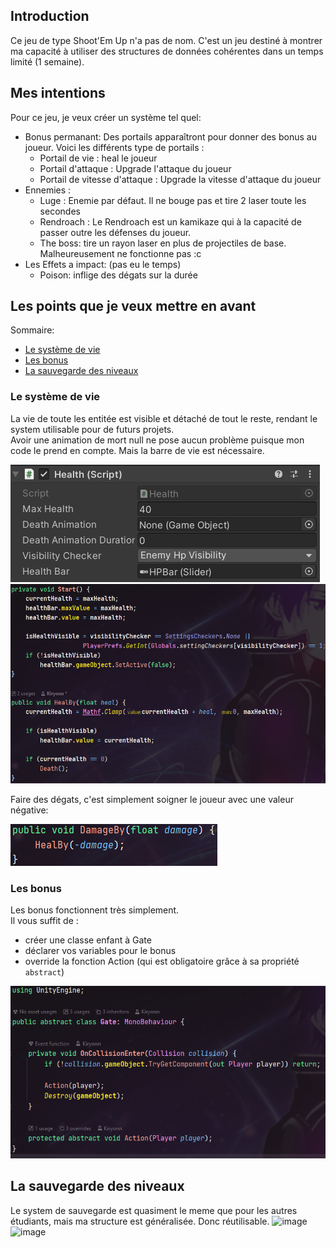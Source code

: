 ## Introduction
Ce jeu de type Shoot'Em Up n'a pas de nom. C'est un jeu destiné à montrer ma capacité à utiliser des structures de données cohérentes dans un temps limité (1 semaine).


## Mes intentions
Pour ce jeu, je veux créer un système tel quel:
- Bonus permanant: Des portails apparaîtront pour donner des bonus au joueur. Voici les différents type de portails :
	- Portail de vie : heal le joueur
	- Portail d'attaque : Upgrade l'attaque du joueur
	- Portail de vitesse d'attaque : Upgrade la vitesse d'attaque du joueur
- Ennemies :
	- Luge : Enemie par défaut. Il ne bouge pas et tire 2 laser toute les secondes
	- Rendroach : Le Rendroach est un kamikaze qui à la capacité de passer outre les défenses du joueur.
	- The boss: tire un rayon laser en plus de projectiles de base. Malheureusement ne fonctionne pas :c
- Les Effets a impact: (pas eu le temps)
	- Poison: inflige des dégats sur la durée


## Les points que je veux mettre en avant
Sommaire:
- [Le système de vie](#le-système-de-vie)
- [Les bonus](#les-bonus)
- [La sauvegarde des niveaux](#la-sauvegarde-des-niveaux)

### Le système de vie
La vie de toute les entitée est visible et détaché de tout le reste, rendant le system utilisable pour de futurs projets.<br>
Avoir une animation de mort null ne pose aucun problème puisque mon code le prend en compte. Mais la barre de vie est nécessaire.


![](ReadmeImages/HealthInspector.png)<br>
![](ReadmeImages/HealthCode.png)


Faire des dégats, c'est simplement soigner le joueur avec une valeur négative:

![](ReadmeImages/HealthCode_DealDamage.png)

### Les bonus
Les bonus fonctionnent très simplement.<br>
Il vous suffit de :
- créer une classe enfant à Gate
- déclarer vos variables pour le bonus
- override la fonction Action (qui est obligatoire grâce à sa propriété `abstract`)

![](ReadmeImages/GateCode.png)

## La sauvegarde des niveaux
Le system de sauvegarde est quasiment le meme que pour les autres étudiants, mais ma structure est généralisée. Donc réutilisable.
![image](https://user-images.githubusercontent.com/60699390/230680519-39ceca6c-e6e0-4d00-9ff5-64336a581e79.png)
![image](https://user-images.githubusercontent.com/60699390/230680895-a83c8dce-79b2-42c6-8037-3ddb719f90c4.png)

